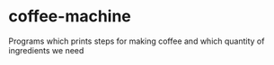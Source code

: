 # coffee-machine
Programs which prints steps for making coffee and which quantity of ingredients we need
